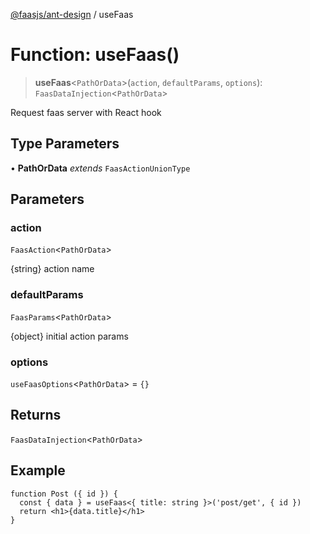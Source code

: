 [@faasjs/ant-design](../README.md) / useFaas

# Function: useFaas()

> **useFaas**\<`PathOrData`\>(`action`, `defaultParams`, `options`): `FaasDataInjection`\<`PathOrData`\>

Request faas server with React hook

## Type Parameters

• **PathOrData** *extends* `FaasActionUnionType`

## Parameters

### action

`FaasAction`\<`PathOrData`\>

{string} action name

### defaultParams

`FaasParams`\<`PathOrData`\>

{object} initial action params

### options

`useFaasOptions`\<`PathOrData`\> = `{}`

## Returns

`FaasDataInjection`\<`PathOrData`\>

## Example

```tsx
function Post ({ id }) {
  const { data } = useFaas<{ title: string }>('post/get', { id })
  return <h1>{data.title}</h1>
}
```
